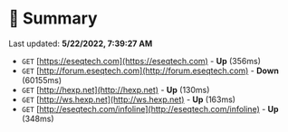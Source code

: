 # 📖 Summary
Last updated: **5/22/2022, 7:39:27 AM**

- `GET` [https://eseqtech.com](https://eseqtech.com) - **Up** (356ms)
- `GET` [http://forum.eseqtech.com](http://forum.eseqtech.com) - **Down** (60155ms)
- `GET` [http://hexp.net](http://hexp.net) - **Up** (130ms)
- `GET` [http://ws.hexp.net](http://ws.hexp.net) - **Up** (163ms)
- `GET` [http://eseqtech.com/infoline](http://eseqtech.com/infoline) - **Up** (348ms)
